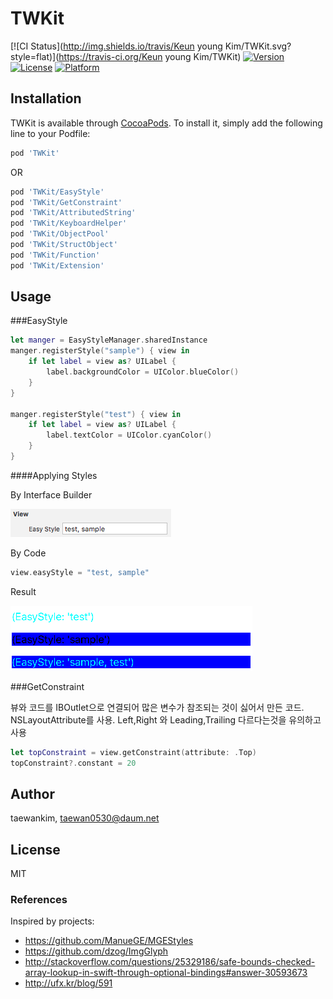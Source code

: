 # TWKit

[![CI Status](http://img.shields.io/travis/Keun young Kim/TWKit.svg?style=flat)](https://travis-ci.org/Keun young Kim/TWKit)
[![Version](https://img.shields.io/cocoapods/v/TWKit.svg?style=flat)](http://cocoapods.org/pods/TWKit)
[![License](https://img.shields.io/cocoapods/l/TWKit.svg?style=flat)](http://cocoapods.org/pods/TWKit)
[![Platform](https://img.shields.io/cocoapods/p/TWKit.svg?style=flat)](http://cocoapods.org/pods/TWKit)

## Installation

TWKit is available through [CocoaPods](http://cocoapods.org). To install
it, simply add the following line to your Podfile:

```ruby
pod 'TWKit'
```

OR

```ruby
pod 'TWKit/EasyStyle'
pod 'TWKit/GetConstraint'
pod 'TWKit/AttributedString'
pod 'TWKit/KeyboardHelper'
pod 'TWKit/ObjectPool'
pod 'TWKit/StructObject'
pod 'TWKit/Function'
pod 'TWKit/Extension'
```

## Usage

###EasyStyle
```swift
let manger = EasyStyleManager.sharedInstance
manger.registerStyle("sample") { view in
    if let label = view as? UILabel {
        label.backgroundColor = UIColor.blueColor()
    }
}

manger.registerStyle("test") { view in
    if let label = view as? UILabel {
        label.textColor = UIColor.cyanColor()
    }
}
```

####Applying Styles

By Interface Builder

![](imgs/easystyle_01.png?raw=true)

By Code
```swift
view.easyStyle = "test, sample"
```

Result

![](imgs/easystyle_02.png?raw=true)


###GetConstraint

뷰와 코드를 IBOutlet으로 연결되어 많은 변수가 참조되는 것이 싫어서 만든 코드.
NSLayoutAttribute를 사용.
Left,Right 와 Leading,Trailing 다르다는것을 유의하고 사용


```swift
let topConstraint = view.getConstraint(attribute: .Top)
topConstraint?.constant = 20
```



## Author

taewankim, taewan0530@daum.net

## License

MIT


### References

Inspired by projects: 
- https://github.com/ManueGE/MGEStyles
- https://github.com/dzog/ImgGlyph
- http://stackoverflow.com/questions/25329186/safe-bounds-checked-array-lookup-in-swift-through-optional-bindings#answer-30593673
- http://ufx.kr/blog/591